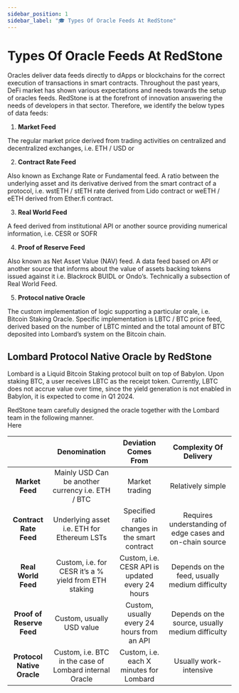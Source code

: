 ```yaml
---
sidebar_position: 1
sidebar_label: "🎓 Types Of Oracle Feeds At RedStone"
---
```


# Types Of Oracle Feeds At RedStone

Oracles deliver data feeds directly to dApps or blockchains for the correct execution of transactions in smart contracts. Throughout the past years, DeFi market has shown various expectations and needs towards the setup of oracles feeds. RedStone is at the forefront of innovation answering the needs of developers in that sector. Therefore, we identify the below types of data feeds:

1. **Market Feed**

The regular market price derived from trading activities on centralized and decentralized exchanges, i.e. ETH / USD or 

2. **Contract Rate Feed**

Also known as Exchange Rate or Fundamental feed. A ratio between the underlying asset and its derivative derived from the smart contract of a protocol, i.e. wstETH / stETH rate derived from Lido contract or weETH / eETH derived from Ether.fi contract.

3. **Real World Feed**

A feed derived from institutional API or another source providing numerical information, i.e. CESR or SOFR

4. **Proof of Reserve Feed**

Also known as Net Asset Value (NAV) feed. A data feed based on API or another source that informs about the value of assets backing tokens issued against it i.e. Blackrock BUIDL or Ondo’s. Technically a subsection of Real World Feed.

5. **Protocol native Oracle**

The custom implementation of logic supporting a particular orale, i.e. Bitcoin Staking Oracle. Specific implementation is LBTC / BTC price feed, derived based on the number of LBTC minted and the total amount of BTC deposited into Lombard’s system on the Bitcoin chain.

## Lombard Protocol Native Oracle by RedStone

Lombard is a Liquid Bitcoin Staking protocol built on top of Babylon. Upon staking BTC, a user receives LBTC as the receipt token. Currently, LBTC does not accrue value over time, since the yield generation is not enabled in Babylon, it is expected to come in Q1 2024\.

RedStone team carefully designed the oracle together with the Lombard team in the following manner.  
Here

|  | Denomination | Deviation Comes From | Complexity Of Delivery |
| :---: | :---: | :---: | :---: |
| **Market Feed** | Mainly USD Can be another currency i.e. ETH / BTC | Market trading | Relatively simple |
| **Contract Rate Feed** | Underlying asset i.e. ETH for Ethereum LSTs | Specified ratio changes in the smart contract | Requires understanding of edge cases and on-chain source |
| **Real World Feed** | Custom, i.e. for CESR it’s a % yield from ETH staking | Custom, i.e. CESR API is updated every 24 hours | Depends on the feed, usually medium difficulty |
| **Proof of Reserve Feed** | Custom, usually USD value | Custom, usually every 24 hours from an API | Depends on the source, usually medium difficulty |
| **Protocol Native Oracle** | Custom, i.e. BTC in the case of Lombard internal Oracle | Custom, i.e. each X minutes for Lombard | Usually work-intensive |

